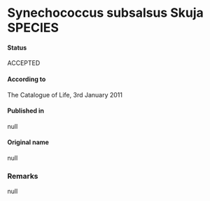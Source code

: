 # Synechococcus subsalsus Skuja SPECIES

#### Status
ACCEPTED

#### According to
The Catalogue of Life, 3rd January 2011

#### Published in
null

#### Original name
null

### Remarks
null